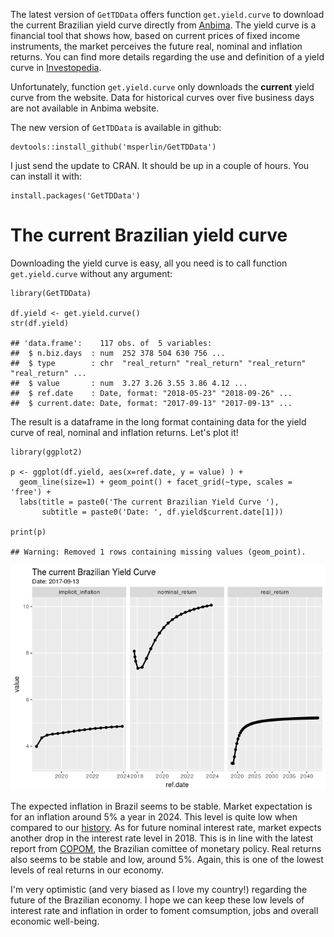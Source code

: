 The latest version of `GetTDData` offers function `get.yield.curve` to
download the current Brazilian yield curve directly from
[Anbima](http://www.anbima.com.br/est_termo/CZ.asp). The yield curve is
a financial tool that shows how, based on current prices of fixed income
instruments, the market perceives the future real, nominal and inflation
returns. You can find more details regarding the use and definition of a
yield curve in
[Investopedia](http://www.investopedia.com/terms/y/yieldcurve.asp).

Unfortunately, function `get.yield.curve` only downloads the **current**
yield curve from the website. Data for historical curves over five
business days are not available in Anbima website.

The new version of `GetTDData` is available in github:

    devtools::install_github('msperlin/GetTDData')

I just send the update to CRAN. It should be up in a couple of hours.
You can install it with:

    install.packages('GetTDData')

The current Brazilian yield curve
=================================

Downloading the yield curve is easy, all you need is to call function
`get.yield.curve` without any argument:

    library(GetTDData)

    df.yield <- get.yield.curve()  
    str(df.yield)

    ## 'data.frame':    117 obs. of  5 variables:
    ##  $ n.biz.days  : num  252 378 504 630 756 ...
    ##  $ type        : chr  "real_return" "real_return" "real_return" "real_return" ...
    ##  $ value       : num  3.27 3.26 3.55 3.86 4.12 ...
    ##  $ ref.date    : Date, format: "2018-05-23" "2018-09-26" ...
    ##  $ current.date: Date, format: "2017-09-13" "2017-09-13" ...

The result is a dataframe in the long format containing data for the
yield curve of real, nominal and inflation returns. Let's plot it!

    library(ggplot2)

    p <- ggplot(df.yield, aes(x=ref.date, y = value) ) +
      geom_line(size=1) + geom_point() + facet_grid(~type, scales = 'free') + 
      labs(title = paste0('The current Brazilian Yield Curve '),
           subtitle = paste0('Date: ', df.yield$current.date[1]))     

    print(p)  

    ## Warning: Removed 1 rows containing missing values (geom_point).

![](/img/2017-09-14-Brazilian-Yield-Curve_files/figure-markdown_strict/unnamed-chunk-4-1.png)

The expected inflation in Brazil seems to be stable. Market expectation
is for an inflation around 5% a year in 2024. This level is quite low
when compared to our
[history](https://tradingeconomics.com/brazil/inflation-cpi). As for
future nominal interest rate, market expects another drop in the
interest rate level in 2018. This is in line with the latest report from
[COPOM](http://www.bcb.gov.br/?ATACOPOM), the Brazilian comittee of
monetary policy. Real returns also seems to be stable and low, around
5%. Again, this is one of the lowest levels of real returns in our
economy.

I'm very optimistic (and very biased as I love my country!) regarding
the future of the Brazilian economy. I hope we can keep these low levels
of interest rate and inflation in order to foment comsumption, jobs and
overall economic well-being.

